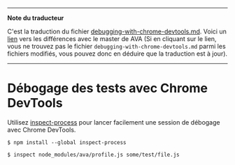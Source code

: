 ___
**Note du traducteur**

C'est la traduction du fichier [debugging-with-chrome-devtools.md](https://github.com/avajs/ava/blob/master/docs/recipes/debugging-with-chrome-devtools.md). Voici un [lien](https://github.com/avajs/ava/compare/c39b9dc5ba5a727fb88f55503e9ec5c657928d5e...master#diff-7621c4f96f622506986f9cf7a125d6a1) vers les différences avec le master de AVA (Si en cliquant sur le lien, vous ne trouvez pas le fichier `debugging-with-chrome-devtools.md` parmi les fichiers modifiés, vous pouvez donc en déduire que la traduction est à jour).
___
# Débogage des tests avec Chrome DevTools

Utilisez [inspect-process](https://github.com/jaridmargolin/inspect-process) pour lancer facilement une session de débogage avec Chrome DevTools.

```console
$ npm install --global inspect-process
```

```console
$ inspect node_modules/ava/profile.js some/test/file.js
```
